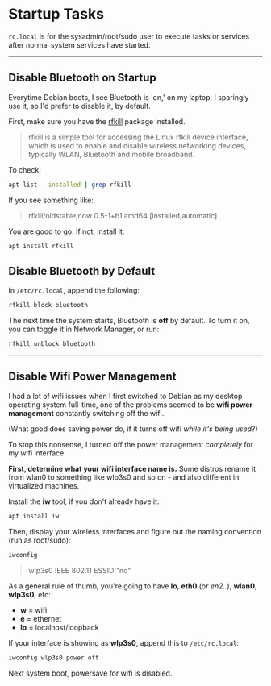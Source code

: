 # Startup Tasks
`rc.local` is for the sysadmin/root/sudo user to execute tasks or services after normal system services have started.

***

## Disable Bluetooth on Startup
Everytime Debian boots, I see Bluetooth is 'on,' on my laptop.  I sparingly use it, so I'd prefer to disable it, by default.

First, make sure you have the [rfkill](https://packages.debian.org/stretch/rfkill) package installed.

> rfkill is a simple tool for accessing the Linux rfkill device interface, which is used to enable and disable wireless networking devices, typically WLAN, Bluetooth and mobile broadband.

To check:
```bash
apt list --installed | grep rfkill
```

If you see something like:

> rfkill/oldstable,now 0.5-1+b1 amd64 [installed,automatic]

You are good to go.  If not, install it:
```bash
apt install rfkill
```
## Disable Bluetooth by Default
In `/etc/rc.local`, append the following:
```bash
rfkill block bluetooth
```

The next time the system starts, Bluetooth is **off** by default.  To turn it on, you can toggle it in Network Manager, or run:
```bash
rfkill unblock bluetooth
```

***

## Disable Wifi Power Management
I had a lot of wifi issues when I first switched to Debian as my desktop operating system full-time, one of the problems seemed to be **wifi power management** constantly switching off the wifi.

(What good does saving power do, if it turns off wifi *while it's being used*?)

To stop this nonsense, I turned off the power management *completely* for my wifi interface.

**First, determine what your wifi interface name is.**  Some distros rename it from wlan0 to something like wlp3s0 and so on - and also different in virtualized machines.

Install the **iw** tool, if you don't already have it:
```bash
apt install iw
````

Then, display your wireless interfaces and figure out the naming convention (run as root/sudo):
```bash
iwconfig
```

> wlp3s0    IEEE 802.11  ESSID:"no"

As a general rule of thumb, you're going to have **lo**, **eth0** (or *en2..*), **wlan0**, **wlp3s0**, etc:
- **w** = wifi
- **e** = ethernet
- **lo** = localhost/loopback

If your interface is showing as **wlp3s0**, append this to `/etc/rc.local`:
```bash
iwconfig wlp3s0 power off
```

Next system boot, powersave for wifi is disabled.
